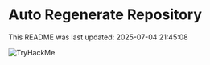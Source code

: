 # Auto Regenerate Repository

This README was last updated: 2025-07-04 21:45:08

 ![TryHackMe](https://tryhackme.com/badge/533634)